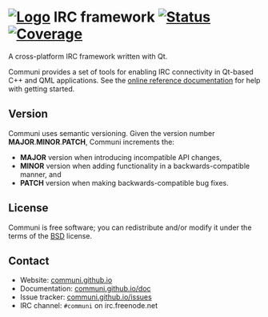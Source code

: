 # [![Logo]][Home] IRC framework [![Status]][CI] [![Coverage]][Codecov]

A cross-platform IRC framework written with Qt.

Communi provides a set of tools for enabling IRC connectivity in Qt-based C++ and QML applications.
See the [online reference documentation](https://communi.github.io/doc) for help with getting started.

## Version

Communi uses semantic versioning. Given the version number **MAJOR**.**MINOR**.**PATCH**, Communi increments the:

- **MAJOR** version when introducing incompatible API changes,
- **MINOR** version when adding functionality in a backwards-compatible manner, and
- **PATCH** version when making backwards-compatible bug fixes.

## License

Communi is free software; you can redistribute and/or modify it under the terms of the [BSD](http://opensource.org/licenses/BSD-3-Clause) license.

## Contact

- Website: [communi.github.io](https://communi.github.io)
- Documentation: [communi.github.io/doc](https://communi.github.io/doc)
- Issue tracker: [communi.github.io/issues](https://communi.github.io/issues)
- IRC channel: `#communi` on irc.freenode.net

[Home]:      https://communi.github.io
[Logo]:      https://raw.githubusercontent.com/communi/libcommuni/master/doc/communi.png
[Status]:    https://github.com/communi/libcommuni/workflows/CI/badge.svg
[CI]:        https://github.com/communi/libcommuni/actions
[Coverage]:  https://codecov.io/gh/communi/libcommuni/branch/master/graph/badge.svg
[Codecov]:   https://codecov.io/gh/communi/libcommuni
